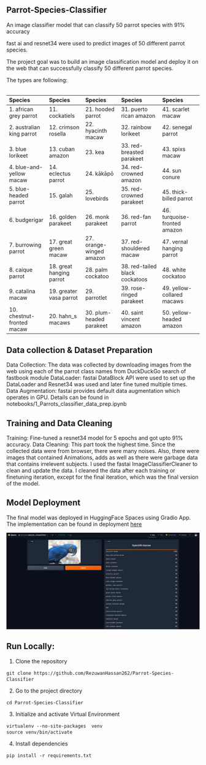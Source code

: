 ## Parrot-Species-Classifier

An image classifier model that can classify 50 parrot species with 91% accuracy

fast ai and resnet34 were used to predict images of 50 different parrot species.

The project goal was to build an image classification model and deploy it on the web that can successfully classify 50 different parrot species.

The types are following: <br><br>

| Species                       | Species                    | Species                    |Species                            |Species                          |       
|:------------------------------|:---------------------------|:---------------------------|:----------------------------------|:--------------------------------|	
| 1. african grey parrot        | 11. cockatiels             | 21. hooded parrot          | 31. puerto rican amazon           | 41. scarlet macaw	              |       
| 2. australian king parrot     | 12. crimson rosella        | 22. hyacinth macaw         | 32. rainbow lorikeet              | 42. senegal parrot              |  
| 3. blue lorikeet              | 13. cuban amazon           | 23. kea                    | 33. red-breasted parakeet         | 43. spixs macaw	                |        
| 4. blue-and-yellow macaw      | 14. eclectus parrot        | 24. kākāpō                 | 34. red-crowned amazon	          | 44. sun conure	                |       
| 5. blue-headed parrot         | 15. galah                  | 25. lovebirds              | 35. red-crowned parakeet	        | 45. thick-billed parrot	        |        
| 6. budgerigar                 | 16. golden parakeet        | 26. monk parakeet          | 36. red-fan parrot                | 46. turquoise-fronted amazon    |        
| 7. burrowing parrot           | 17. great green macaw      | 27. orange-winged amazon   | 37. red-shouldered macaw          | 47. vernal hanging parrot       |   
| 8. caique parrot              | 18. great hanging parrot   | 28. palm cockatoo          | 38. red-tailed black cockatoos    | 48. white cockatoo              |        
| 9. catalina macaw             | 19. greater vasa parrot    | 29. parrotlet              | 39. rose-ringed parakeet          | 49. yellow-collared macaws      |        
| 10. chestnut-fronted macaw    | 20. hahn_s macaws          | 30. plum-headed parakeet   | 40. saint vincent amazon          | 50. yellow-headed amazon        |       

## Data collection & Dataset Preparation

Data Collection: The data was collected by downloading images from the web using each of the parrot class names from DuckDuckGo search of fastbook module 
DataLoader: fastai DataBlock API were used to set up the DataLoader and Resnet34 was used and later fine tuned multiple times.
Data Augmentation: fastai provides default data augmentation which operates in GPU.
Details can be found in notebooks/1_Parrots_classifier_data_prep.ipynb

## Training and Data Cleaning

Training: Fine-tuned a resnet34 model for 5 epochs and got upto 91% accuracy.
Data Cleaning: This part took the highest time. Since the collected data were from browser, there were many noises. Also, there were images that contained Animations, adds as well as there were garbage data that contains irrelevent subjects. I used the fastai ImageClassifierCleaner to clean and update the data. I cleaned the data after each training or finetuning iteration, except for the final iteration, which was the final version of the model. 



## Model Deployment

The final model was deployed in HuggingFace Spaces using Gradio App. The implementation can be found in deployment [here](https://rezuwan-parrot-classifier.hf.space/?)


![Model deployment on huggingface spaces screenshot](https://raw.githubusercontent.com/RezuwanHassan262/Parrot-Species-Classifier/main/images/s1.PNG) 
























## Run Locally:

1. Clone the repository

```
git clone https://github.com/RezuwanHassan262/Parrot-Species-Classifier 
```

2. Go to the project directory

```
cd Parrot-Species-Classifier 
```

3. Initialize and activate Virtual Environment

```
virtualenv --no-site-packages  venv
source venv/bin/activate
```

4. Install dependencies

```
pip install -r requirements.txt
```


